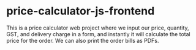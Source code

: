 # price-calculator-js-frontend
This is a price calculator web project where we input our price, quantity, GST, and delivery charge in a form, and instantly it will calculate the total price for the order. We can also print the order bills as PDFs.
